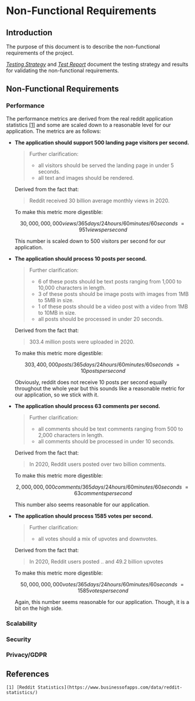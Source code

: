 # Non-Functional Requirements

## Introduction

The purpose of this document is to describe the non-functional requirements of the project.

[_Testing Strategy_](testing-strategy.md) and [_Test Report_](test-report.md) document
the testing strategy and results for validating the non-functional requirements.

## Non-Functional Requirements

### Performance

The performance metrics are derived from the real reddit application statistics [[1]](#references)
and some are scaled down to a reasonable level for our application. The metrics are as follows:

- **The application should support 500 landing page visitors per second.**

  > Further clarification:
  > - all visitors should be served the landing page in under 5 seconds.
  > - all text and images should be rendered.

  Derived from the fact that:
  > Reddit received 30 billion average monthly views in 2020.

  To make this metric more digestible:

  ```math
  30,000,000,000 views / 365 days / 24 hours / 60 minutes / 60 seconds ~= 951 views per second
  ```

  This number is scaled down to 500 visitors per second for our application.

- **The application should process 10 posts per second.**

  > Further clarification:
  > - 6 of these posts should be text posts ranging from 1,000 to 10,000 characters in length.
  > - 3 of these posts should be image posts with images from 1MB to 5MB in size.
  > - 1 of these posts should be a video post with a video from 1MB to 10MB in size.
  > - all posts should be processed in under 20 seconds.

  Derived from the fact that:
  > 303.4 million posts were uploaded in 2020.

  To make this metric more digestible:

  ```math
  303,400,000 posts / 365 days / 24 hours / 60 minutes / 60 seconds ~= 10 posts per second
  ```

  Obviously, reddit does not receive 10 posts per second equally throughout the whole year but this
  sounds like a reasonable metric for our application, so we stick with it.

- **The application should process 63 comments per second.**

  > Further clarification:
  > - all comments should be text comments ranging from 500 to 2,000 characters in length.
  > - all comments should be processed in under 10 seconds.

  Derived from the fact that:
  > In 2020, Reddit users posted over two billion comments.

  To make this metric more digestible:

  ```math
  2,000,000,000 comments / 365 days / 24 hours / 60 minutes / 60 seconds ~= 63 comments per second
  ```

  This number also seems reasonable for our application.

- **The application should process 1585 votes per second.**

  > Further clarification:
  > - all votes should a mix of upvotes and downvotes.

  Derived from the fact that:
  > In 2020, Reddit users posted .. and 49.2 billion upvotes

  To make this metric more digestible:

  ```math
  50,000,000,000 votes / 365 days / 24 hours / 60 minutes / 60 seconds ~= 1585 votes per second
  ```

  Again, this number seems reasonable for our application. Though, it is a bit on the high side.

### Scalability

### Security

### Privacy/GDPR

## References

    [1] [Reddit Statistics](https://www.businessofapps.com/data/reddit-statistics/)

